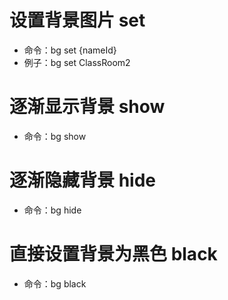 # 设置背景图片 set
- 命令：bg set {nameId} 
- 例子：bg set ClassRoom2

# 逐渐显示背景 show
- 命令：bg show

# 逐渐隐藏背景 hide
- 命令：bg hide

# 直接设置背景为黑色 black
- 命令：bg black